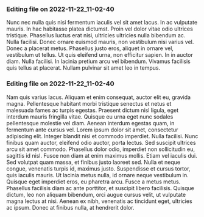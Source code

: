 

### Editing file on 2022-11-22_11-02-40

Nunc nec nulla quis nisi fermentum iaculis vel sit amet lacus. In ac vulputate mauris. In hac habitasse platea dictumst. Proin vel dolor vitae odio ultrices tristique. Phasellus luctus erat nisi, ultricies ultricies nulla bibendum ac. Nulla facilisi. Donec ornare euismod mauris, non vestibulum nisi varius vel. Donec a placerat metus.
Phasellus justo eros, aliquet in ornare vel, vestibulum ut tellus. Ut quis eleifend urna, non efficitur sapien. In in auctor diam. Nulla facilisi. In lacinia pretium arcu vel bibendum. Vivamus facilisis quis tellus at placerat. Nullam pulvinar sit amet leo in tempus.




### Editing file on 2022-11-22_11-02-40

Nam quis varius lacus. Aliquam et enim consequat, auctor elit eu, gravida magna. Pellentesque habitant morbi tristique senectus et netus et malesuada fames ac turpis egestas. Praesent dictum nisl ligula, eget interdum mauris fringilla vitae. Quisque eu urna eget nunc sodales pellentesque molestie vel diam. Aenean interdum egestas quam, in fermentum ante cursus vel. Lorem ipsum dolor sit amet, consectetur adipiscing elit. Integer blandit nisi et commodo imperdiet.
Nulla facilisi. Nunc finibus quam auctor, eleifend odio auctor, porta lectus. Sed suscipit ultrices arcu sit amet commodo. Phasellus dolor odio, imperdiet non sollicitudin eu, sagittis id nisl. Fusce non diam at enim maximus mollis. Etiam vel iaculis dui. Sed volutpat quam massa, et finibus justo laoreet sed. Nulla et neque congue, venenatis turpis id, maximus justo. Suspendisse et cursus tortor, quis iaculis mauris. Ut lacinia metus nulla, id ornare neque vestibulum in. Quisque eget imperdiet eros, eu pharetra arcu. Fusce a metus metus. Phasellus facilisis diam ac ante porttitor, et suscipit libero facilisis. Quisque dictum, leo non aliquam bibendum, orci augue cursus velit, ut vulputate magna lectus at nisi. Aenean ex nibh, venenatis ac tincidunt eget, ultricies ac ipsum. Donec at finibus nulla, at hendrerit dolor.



